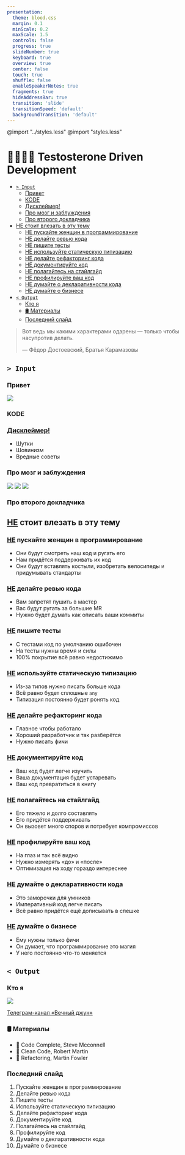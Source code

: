 ```yaml
---
presentation:
  theme: blood.css
  margin: 0.1
  minScale: 0.2
  maxScale: 1.5
  controls: false
  progress: true
  slideNumber: true
  keyboard: true
  overview: true
  center: false
  touch: true
  shuffle: false
  enableSpeakerNotes: true
  fragments: true
  hideAddressBar: true
  transition: 'slide'
  transitionSpeed: 'default'
  backgroundTransition: 'default'
---
```


@import "../styles.less"
@import "styles.less"

<!-- slide class="title-slide" data-notes="" -->
# 💢🧔🏻💢 Testosterone Driven Development

<!-- slide id="toc" class="light-side" -->

- [`> Input`](#-input)
  - [Привет](#привет)
  - [KODE](#kode)
  - [Дисклеймер!](#дисклеймер)
  - [Про мозг и заблуждения](#про-мозг-и-заблуждения)
  - [Про второго докладчика](#про-второго-докладчика)
- [НЕ стоит влезать в эту тему](#не-стоит-влезать-в-эту-тему)
  - [НЕ пускайте женщин в программирование](#не-пускайте-женщин-в-программирование)
  - [НЕ делайте ревью кода](#не-делайте-ревью-кода)
  - [НЕ пишите тесты](#не-пишите-тесты)
  - [НЕ используйте статическую типизацию](#не-используйте-статическую-типизацию)
  - [НЕ делайте рефакторинг кода](#не-делайте-рефакторинг-кода)
  - [НЕ документируйте код](#не-документируйте-код)
  - [НЕ полагайтесь на стайлгайд](#не-полагайтесь-на-стайлгайд)
  - [НЕ профилируйте ваш код](#не-профилируйте-ваш-код)
  - [НЕ думайте о декларативности кода](#не-думайте-о-декларативности-кода)
  - [НЕ думайте о бизнесе](#не-думайте-о-бизнесе)
- [`< Output`](#-output)
  - [Кто я](#кто-я)
  - [🛢 Материалы](#-материалы)
  - [Последний слайд](#последний-слайд)

<!-- slide class="light-side" data-note="Как бы странно эта цитата не звучала, но мне кажется, она хорошо отражает суть доклада" -->

> Вот ведь мы какими характерами одарены ― только чтобы насупротив делать.
>
>― Фёдор Достоевский, Братья Карамазовы

<!-- slide class="milestone light-side"-->
## `> Input`

<!-- slide class="light-side" id="hi" data-notes="Меня зовут Мартын и вы можете меня знать по таким докладам как «255 оттенков серого», «Не QWERTY единой» и «Слабость воли»"-->
### Привет

![](../assets/troy-mccryre.png)

<!-- slide class="light-side" data-notes="TBD"-->
### KODE 

<!-- slide id="disclaimer" data-notes="Этот доклад содержит перечисление худших практик программирования. Даже если в нём проглядывается усмешка, то только над самим собой.
</br></br>
Я стремлюсь показать, что лучшие практики зачастую остаются за пределами реальной применимости из-за заблуждений, страха и неосведомлённости." -->
### [Дисклеймер!]()

- Шутки
- Шовинизм 
- Вредные советы

<!-- slide class="light-side" data-notes="Я сторонник мнения, что наши мозги содержат в себе легаси-архитектуру. Она похожа на слоистую, но где полезная «бизнес-логика» сосредоточилась на внешнем слое, а в ядре у нас много методов, которые были необходимы сотни тысяч лет назад.
</br></br>
Мы придумываем элегантные абстракции и пишем красивый код, но иногда, в моменты усталости, перегруженности или болезни у проскакивают «животные» мысли: отрицание нового, агрессия к чужакам, боязнь за своё место, поспешность решений и так далее.
</br></br>
Если я опишу очевидные истины из книг — это будет вторично и скучно.
</br></br>
Большинство ложных выводов будет основываться на списке когнитивных искажений.
https://obraz.io/wp-content/uploads/2017/10/cognitive-bias-codex-ru.png" -->
### Про мозг и заблуждения

<div id="layers-images">
  <img src="https://res.cloudinary.com/practicaldev/image/fetch/s--T7GIdw6s--/c_limit%2Cf_auto%2Cfl_progressive%2Cq_auto%2Cw_880/https://miro.medium.com/max/1488/1%2AD1EvAeK74Gry46JMZM4oOQ.png" />

  <img src="https://img.pngio.com/street-fighter-vs-png-abeoncliparts-cliparts-vectors-for-street-fighter-vs-png-191_266.jpg" />

  <img src="https://i1.wp.com/pureaffair.com/wp-content/uploads/2017/06/triune-brain-graphic.png?fit=529%2C400" />
</div>
<!-- TODO: fit images -->
  
<!-- slide class="light-side" data-note="давайте попробуем заглянуть в разум человека, который пишет код не по книгам и курсам, а как научила жизнь
</br>
- я нашёл того, кто согласился поделиться своим опытом
</br>
- если вам покажется, что он местами прав, то это нормально, ведь в жизни без исключений не бывает. К сожалению или к счастью, в отдельных случаях отход от лучших практик приносит пользу.
</br>
- подобные единичные исключения могут случайно формировать ложные убеждения 
</br>
- если мы всегда следуем интуитивным выводам без размышлений над результатами, то проекты превращаются в тыкву, а программирование в рутину" -->
### Про второго докладчика

<!-- TODO: memes picture about burned devs -->

<!-- slide class="milestone" data-notes="Здравствуйте, меня зовут Владимир и я вам расскажу как не нужно программировать.
</br></br>
Доклад давно засел в моей голове и уже наболел, хочется высказаться."-->
## [НЕ]() стоит влезать в эту тему

<!-- slide data-notes="
— а куда ты переместила мой класс?
</br>
— а ты глаза раскрой
-->
### [НЕ]() пускайте женщин в программирование

- Они будут смотреть наш код и ругать его 
- Нам придётся поддерживать их код
- Они будут вставлять костыли, изобретать велосипеды и придумывать стандарты

<!-- - они не будут понимать мужские шутки и будут шутить непонятные женские -->

<!-- slide data-notes="есть шанс, что вам запретят закрыть тикет и прикажут переписывать решение" -->
### [НЕ]() делайте ревью кода 

- Вам запретят пушить в мастер
- Вас будут ругать за большие MR
- Нужно будет думать как описать ваши коммиты

<!-- - если пушить сразу в мастер, то изменения будут неявными -->
<!-- - если самому смотреть свой код, то никто не придерётся -->
<!-- - если делать большие запросы на слияние (PR, MR), то их не захотят внимательно смотреть -->
<!-- - если накопить побольше MR и смотреть их одной пачкой, то вы добьётесь пофигизма на код -->

<!-- slide -->
### [НЕ]() пишите тесты

- С тестами код по умолчанию ошибочен
- На тесты нужны время и силы
- 100% покрытие всё равно недостижимо
   
<!-- slide -->
### [НЕ]() используйте статическую типизацию

- Из-за типов нужно писать больше кода
- Всё равно будет сплошные `any`
- Типизация постоянно будет ронять код 

<!-- slide data-notes="
- изоляция — трата времени
</br>
- переиспользование — трата времени" -->
### [НЕ]() делайте рефакторинг кода
<!-- - «Работает — не трогай»  -->

- Главное чтобы работало
- Хороший разработчик и так разберётся
- Нужно писать фичи
  
<!-- - Я понимаю свой код и без него -->
<!-- - Рефакторинг всего кода долгий -->
<!-- - вы же всё равно без тестов -->
  
<!-- slide data-notes="
- если уж пишите, то НЕ пишите комментарии о коде абстрактно
</br>
- если скрывать в комментарии только ненужный код, то он может когда-нибудь пригодиться
</br>
- а придумывать его заного та ещё мука" -->
### [НЕ]() документируйте код
<!-- - если избегать комментирования с описаниями, то придётся стараться для понимания кода -->
<!-- - от документирования код становится похож на книгу -->

- Ваш код будет легче изучить
- Ваша документация будет устаревать
- Ваш код превратиться в книгу

<!-- slide data-notes="
- есть только один правильный стиль — адекватный, машина этого не поймёт
</br>
- те кому надо сами разберуться без проблем -->
### [НЕ]() полагайтесь на стайлгайд

- Его тяжело и долго составлять
- Его придётся поддерживать
- Он вызовет много споров и потребует компромиссов

<!-- slide -->
### [НЕ]() профилируйте ваш код

- На глаз и так всё видно
- Нужно измерять «до» и «после»
- Оптимизация на ходу гораздо интереснее

<!-- - Нас учат алгоритмам чтобы код был оптимизирован -->
<!-- - Скорость фичей может оказаться важнее их количества    -->
  
<!-- slide data-notes="
- а чужой императивный код можно будет переписать на свой </br>
- туда может писать кто угодно и демают они это сообща </br>
- тыща звёздочек — единственный гарант качества библиотеки </br>
- если использовать готовый код, то как вы научитесь делать новые вещи?" -->
### [НЕ]() думайте о декларативности кода
<!-- - Разделение кода на императивный и декларативный излишне -->
<!-- - Декларативный код это всего лишь императивный на более высоком уровне абстракции -->
<!-- - а его поддержка требует дополнительного императивного кода -->

- Это заморочки для умников
- Императивный код легче писать 
- Всё равно придётся ещё дописывать в спешке

<!-- <a class="helptip" href="wikipedia.com">🔗Декларативный код</a> -->

<!-- slide -->
### [НЕ]() думайте о бизнесе

- Ему нужны только фичи
- Он думает, что программирование это магия
- У него постоянно что-то меняется

<!-- data-notes="
5 часов настраивать инструмент чтобы потом сделать 15-минутную задачу за 45 минут" -->
<!-- ### НЕ используйте новые инструменты

- Постоянно появляются новые
- Им нужно обучаться
- Они только обещают экономию времени -->

<!-- ### НЕ читать и НЕ слушать теоретиков программирования

- Расстрельный список книг
    - Refactoring
    - Extreme programming
    - Professional software development Steave Macconnell
    - The psychology of computer programming
    - The Mythical Man-Month
    - PeopleWare
    - Rapid Development
    - Software creativity Glass, Robert
- одной книги в год-два более чем достаточно -->

<!-- slide class="milestone light-side" -->
## `< Output`

<!-- slide class="light-side" -->
### Кто я

<img src="../assets/m-i.jpg" class="centered" />

[Телеграм-канал «Вечный джун»](t.me/the_eternal_junior)
<!-- - [](t.me/martyns0n) -->
<!-- - [](twitter.com/somartyn) -->

<!-- slide class="light-side" -->
### 🛢 Материалы

- 📕 Code Complete, Steve Mcconnell
- 📗 Clean Code, Robert Martin
- 📘 Refactoring, Martin Fowler

<!-- slide id="last-slide" class="light-side"-->
### Последний слайд

1. Пускайте женщин в программирование
2. Делайте ревью кода
3. Пишите тесты
4. Используйте статическую типизацию
5. Делайте рефакторинг кода
6. Документируйте код
7. Полагайтесь на стайлгайд
8. Профилируйте код
9. Думайте о декларативности кода
10. Думайте о бизнесе
<!-- 10. Используйте новые инструменты -->